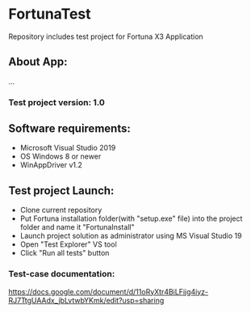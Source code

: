 # FortunaTest
Repository includes test project for Fortuna X3 Application
## About App:
...

### Test project version: 1.0

## Software requirements:
- Microsoft Visual Studio 2019
- ОS Windows 8 or newer
- WinAppDriver v1.2

## Test project Launch:
- Clone current repository
- Put Fortuna installation folder(with "setup.exe" file) into the project folder and name it "FortunaInstall"
- Launch project solution as administrator using MS Visual Studio 19
- Open "Test Explorer" VS tool 
- Click "Run all tests" button

### Test-case documentation:
https://docs.google.com/document/d/11oRyXtr4BiLFijg4iyz-RJ7TtgUAAdx_jbLvtwbYKmk/edit?usp=sharing